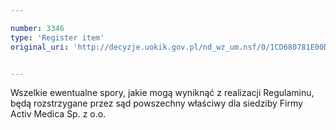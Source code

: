 ```yaml
---

number: 3346
type: 'Register item'
original_uri: 'http://decyzje.uokik.gov.pl/nd_wz_um.nsf/0/1CD680781E00D74CC1257A33002F701C?OpenDocument'


---
```


Wszelkie ewentualne spory, jakie mogą wyniknąć z realizacji Regulaminu, będą rozstrzygane przez sąd powszechny właściwy dla siedziby Firmy Activ Medica Sp. z o.o.
